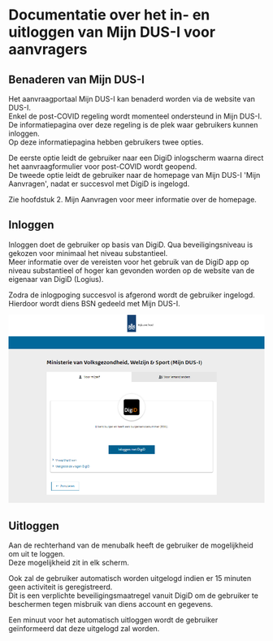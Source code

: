 # Documentatie over het in- en uitloggen van Mijn DUS-I voor aanvragers

## Benaderen van Mijn DUS-I

Het aanvraagportaal Mijn DUS-I kan benaderd worden via de website van DUS-I.  
Enkel de post-COVID regeling wordt momenteel ondersteund in Mijn DUS-I. De informatiepagina over deze regeling is de plek waar gebruikers kunnen inloggen.  
Op deze informatiepagina hebben gebruikers twee opties.  

De eerste optie leidt de gebruiker naar een DigiD inlogscherm waarna direct het aanvraagformulier voor post-COVID wordt geopend.  
De tweede optie leidt de gebruiker naar de homepage van Mijn DUS-I 'Mijn Aanvragen', nadat er succesvol met DigiD is ingelogd.  

Zie hoofdstuk 2. Mijn Aanvragen voor meer informatie over de homepage.

## Inloggen

Inloggen doet de gebruiker op basis van DigiD. Qua beveiligingsniveau is gekozen voor minimaal het niveau substantieel.  
Meer informatie over de vereisten voor het gebruik van de DigiD app op niveau substantieel of hoger kan gevonden worden op de website van de eigenaar van DigiD (Logius).

Zodra de inlogpoging succesvol is afgerond wordt de gebruiker ingelogd. Hierdoor wordt diens BSN gedeeld met Mijn DUS-I.

![Inloggen DigiD](./images/DUSI%20digid%20inlog.PNG)

## Uitloggen

Aan de rechterhand van de menubalk heeft de gebruiker de mogelijkheid om uit te loggen.  
Deze mogelijkheid zit in elk scherm.  

Ook zal de gebruiker automatisch worden uitgelogd indien er 15 minuten geen activiteit is geregistreerd.  
Dit is een verplichte beveiligingsmaatregel vanuit DigiD om de gebruiker te beschermen tegen misbruik van diens account en gegevens.  

Een minuut voor het automatisch uitloggen wordt de gebruiker geïnformeerd dat deze uitgelogd zal worden.

<div class="page-break"></div>
